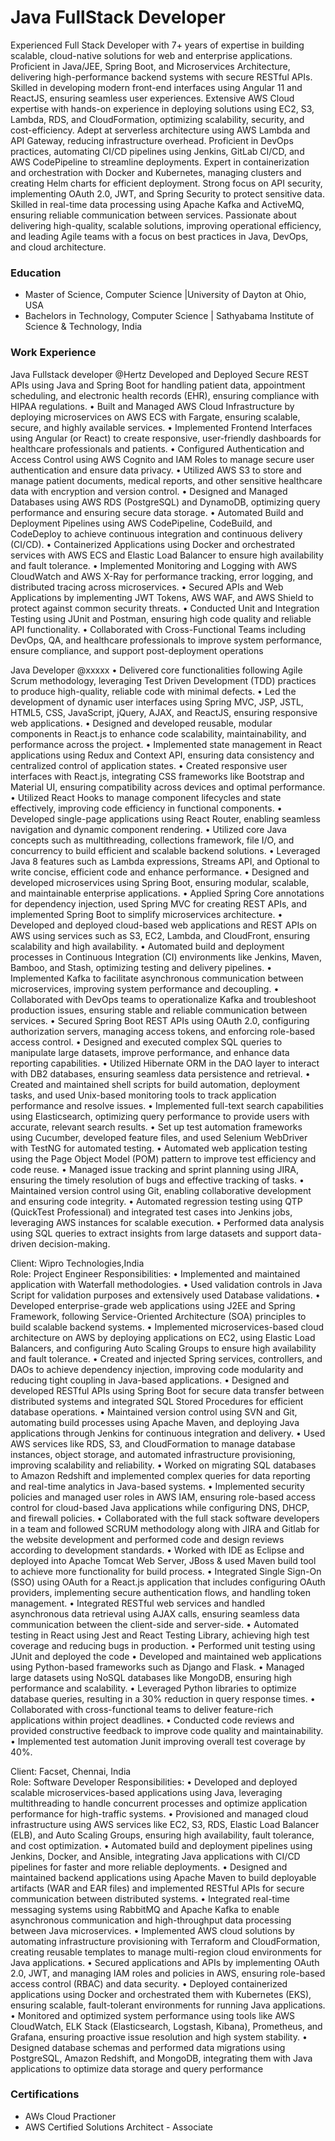 # Java FullStack Developer

Experienced Full Stack Developer with 7+ years of expertise in building scalable, cloud-native solutions for web and enterprise applications. Proficient in Java/JEE, Spring Boot, and Microservices Architecture, delivering high-performance backend systems with secure RESTful APIs. Skilled in developing modern front-end interfaces using Angular 11 and ReactJS, ensuring seamless user experiences.
Extensive AWS Cloud expertise with hands-on experience in deploying solutions using EC2, S3, Lambda, RDS, and CloudFormation, optimizing scalability, security, and cost-efficiency. Adept at serverless architecture using AWS Lambda and API Gateway, reducing infrastructure overhead. Proficient in DevOps practices, automating CI/CD pipelines using Jenkins, GitLab CI/CD, and AWS CodePipeline to streamline deployments.
Expert in containerization and orchestration with Docker and Kubernetes, managing clusters and creating Helm charts for efficient deployment. Strong focus on API security, implementing OAuth 2.0, JWT, and Spring Security to protect sensitive data. Skilled in real-time data processing using Apache Kafka and ActiveMQ, ensuring reliable communication between services.
Passionate about delivering high-quality, scalable solutions, improving operational efficiency, and leading Agile teams with a focus on best practices in Java, DevOps, and cloud architecture.


### Education
 - Master of Science, Computer Science |University of Dayton at Ohio, USA
 - Bachelors in Technology, Computer Science | Sathyabama Institute of Science & Technology, India

### Work Experience
Java Fullstack developer @Hertz
 Developed and Deployed Secure REST APIs using Java and Spring Boot for handling patient data, appointment scheduling, and electronic health records (EHR), ensuring compliance with HIPAA regulations.
•	Built and Managed AWS Cloud Infrastructure by deploying microservices on AWS ECS with Fargate, ensuring scalable, secure, and highly available services.
•	Implemented Frontend Interfaces using Angular (or React) to create responsive, user-friendly dashboards for healthcare professionals and patients.
•	Configured Authentication and Access Control using AWS Cognito and IAM Roles to manage secure user authentication and ensure data privacy.
•	Utilized AWS S3 to store and manage patient documents, medical reports, and other sensitive healthcare data with encryption and version control.
•	Designed and Managed Databases using AWS RDS (PostgreSQL) and DynamoDB, optimizing query performance and ensuring secure data storage.
•	Automated Build and Deployment Pipelines using AWS CodePipeline, CodeBuild, and CodeDeploy to achieve continuous integration and continuous delivery (CI/CD).
•	Containerized Applications using Docker and orchestrated services with AWS ECS and Elastic Load Balancer to ensure high availability and fault tolerance.
•	Implemented Monitoring and Logging with AWS CloudWatch and AWS X-Ray for performance tracking, error logging, and distributed tracing across microservices.
•	Secured APIs and Web Applications by implementing JWT Tokens, AWS WAF, and AWS Shield to protect against common security threats.
•	Conducted Unit and Integration Testing using JUnit and Postman, ensuring high code quality and reliable API functionality.
•	Collaborated with Cross-Functional Teams including DevOps, QA, and healthcare professionals to improve system performance, ensure compliance, and support post-deployment operations

Java Developer @xxxxx
•	Delivered core functionalities following Agile Scrum methodology, leveraging Test Driven Development (TDD) practices to produce high-quality, reliable code with minimal defects.
•	Led the development of dynamic user interfaces using Spring MVC, JSP, JSTL, HTML5, CSS, JavaScript, jQuery, AJAX, and ReactJS, ensuring responsive web applications.
•	Designed and developed reusable, modular components in React.js to enhance code scalability, maintainability, and performance across the project.
•	Implemented state management in React applications using Redux and Context API, ensuring data consistency and centralized control of application states.
•	Created responsive user interfaces with React.js, integrating CSS frameworks like Bootstrap and Material UI, ensuring compatibility across devices and optimal performance.
•	Utilized React Hooks to manage component lifecycles and state effectively, improving code efficiency in functional components.
•	Developed single-page applications using React Router, enabling seamless navigation and dynamic component rendering.
•	Utilized core Java concepts such as multithreading, collections framework, file I/O, and concurrency to build efficient and scalable backend solutions.
•	Leveraged Java 8 features such as Lambda expressions, Streams API, and Optional to write concise, efficient code and enhance performance.
•	Designed and developed microservices using Spring Boot, ensuring modular, scalable, and maintainable enterprise applications.
•	Applied Spring Core annotations for dependency injection, used Spring MVC for creating REST APIs, and implemented Spring Boot to simplify microservices architecture.
•	Developed and deployed cloud-based web applications and REST APIs on AWS using services such as S3, EC2, Lambda, and CloudFront, ensuring scalability and high availability.
•	Automated build and deployment processes in Continuous Integration (CI) environments like Jenkins, Maven, Bamboo, and Stash, optimizing testing and delivery pipelines.
•	Implemented Kafka to facilitate asynchronous communication between microservices, improving system performance and decoupling.
•	Collaborated with DevOps teams to operationalize Kafka and troubleshoot production issues, ensuring stable and reliable communication between services.
•	Secured Spring Boot REST APIs using OAuth 2.0, configuring authorization servers, managing access tokens, and enforcing role-based access control.
•	Designed and executed complex SQL queries to manipulate large datasets, improve performance, and enhance data reporting capabilities.
•	Utilized Hibernate ORM in the DAO layer to interact with DB2 databases, ensuring seamless data persistence and retrieval.
•	Created and maintained shell scripts for build automation, deployment tasks, and used Unix-based monitoring tools to track application performance and resolve issues.
•	Implemented full-text search capabilities using Elasticsearch, optimizing query performance to provide users with accurate, relevant search results.
•	Set up test automation frameworks using Cucumber, developed feature files, and used Selenium WebDriver with TestNG for automated testing.
•	Automated web application testing using the Page Object Model (POM) pattern to improve test efficiency and code reuse.
•	Managed issue tracking and sprint planning using JIRA, ensuring the timely resolution of bugs and effective tracking of tasks.
•	Maintained version control using Git, enabling collaborative development and ensuring code integrity.
•	Automated regression testing using QTP (QuickTest Professional) and integrated test cases into Jenkins jobs, leveraging AWS instances for scalable execution.
•	Performed data analysis using SQL queries to extract insights from large datasets and support data-driven decision-making.

Client: Wipro Technologies,India                    
Role: Project Engineer
Responsibilities:
•	Implemented and maintained application with Waterfall methodologies.
•	Used validation controls in Java Script for validation purposes and extensively used Database validations.
•	Developed enterprise-grade web applications using J2EE and Spring Framework, following Service-Oriented Architecture (SOA) principles to build scalable backend systems.
•	Implemented microservices-based cloud architecture on AWS by deploying applications on EC2, using Elastic Load Balancers, and configuring Auto Scaling Groups to ensure high availability and fault tolerance.
•	Created and injected Spring services, controllers, and DAOs to achieve dependency injection, improving code modularity and reducing tight coupling in Java-based applications.
•	Designed and developed RESTful APIs using Spring Boot for secure data transfer between distributed systems and integrated SQL Stored Procedures for efficient database operations.
•	Maintained version control using SVN and Git, automating build processes using Apache Maven, and deploying Java applications through Jenkins for continuous integration and delivery.
•	Used AWS services like RDS, S3, and CloudFormation to manage database instances, object storage, and automated infrastructure provisioning, improving scalability and reliability.
•	Worked on migrating SQL databases to Amazon Redshift and implemented complex queries for data reporting and real-time analytics in Java-based systems.
•	 Implemented security policies and managed user roles in AWS IAM, ensuring role-based access control for cloud-based Java applications while configuring DNS, DHCP, and firewall policies.
•	Collaborated with the full stack software developers in a team and followed SCRUM methodology along with JIRA and Gitlab for the website development and performed code and design reviews according to development standards.
•	Worked with IDE as Eclipse and deployed into Apache Tomcat Web Server, JBoss & used Maven build tool to achieve more functionality for build process. 
•	Integrated Single Sign-On (SSO) using OAuth for a React.js application that includes configuring OAuth providers, implementing secure authentication flows, and handling token management.
•	Integrated RESTful web services and handled asynchronous data retrieval using AJAX calls, ensuring seamless data communication between the client-side and server-side.
•	Automated testing in React using Jest and React Testing Library, achieving high test coverage and reducing bugs in production.
•	Performed unit testing using JUnit and deployed the code
•	Developed and maintained web applications using Python-based frameworks such as Django and Flask.
•	Managed large datasets using NoSQL databases like MongoDB, ensuring high performance and scalability.
•	Leveraged Python libraries to optimize database queries, resulting in a 30% reduction in query response times.
•	Collaborated with cross-functional teams to deliver feature-rich applications within project deadlines.
•	Conducted code reviews and provided constructive feedback to improve code quality and maintainability.
•	Implemented test automation Junit improving overall test coverage by 40%.      

Client: Facset, Chennai, India                      
Role: Software Developer
Responsibilities:
•	Developed and deployed scalable microservices-based applications using Java, leveraging multithreading to handle concurrent processes and optimize application performance for high-traffic systems.
•	Provisioned and managed cloud infrastructure using AWS services like EC2, S3, RDS, Elastic Load Balancer (ELB), and Auto Scaling Groups, ensuring high availability, fault tolerance, and cost optimization.
•	Automated build and deployment pipelines using Jenkins, Docker, and Ansible, integrating Java applications with CI/CD pipelines for faster and more reliable deployments.
•	Designed and maintained backend applications using Apache Maven to build deployable artifacts (WAR and EAR files) and implemented RESTful APIs for secure communication between distributed systems.
•	Integrated real-time messaging systems using RabbitMQ and Apache Kafka to enable asynchronous communication and high-throughput data processing between Java microservices.
•	 Implemented AWS cloud solutions by automating infrastructure provisioning with Terraform and CloudFormation, creating reusable templates to manage multi-region cloud environments for Java applications.
•	Secured applications and APIs by implementing OAuth 2.0, JWT, and managing IAM roles and policies in AWS, ensuring role-based access control (RBAC) and data security.
•	Deployed containerized applications using Docker and orchestrated them with Kubernetes (EKS), ensuring scalable, fault-tolerant environments for running Java applications.
•	Monitored and optimized system performance using tools like AWS CloudWatch, ELK Stack (Elasticsearch, Logstash, Kibana), Prometheus, and Grafana, ensuring proactive issue resolution and high system stability.
•	Designed database schemas and performed data migrations using PostgreSQL, Amazon Redshift, and MongoDB, integrating them with Java applications to optimize data storage and query performance





### Certifications
 - AWs Cloud Practioner
 - AWS Certified Solutions Architect - Associate
 
